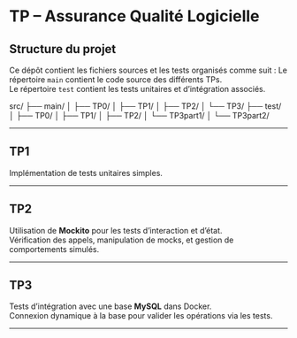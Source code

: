 # TP – **Assurance Qualité Logicielle**

## Structure du projet

Ce dépôt contient les fichiers sources et les tests organisés comme suit :
Le répertoire `main` contient le code source des différents TPs.  
Le répertoire `test` contient les tests unitaires et d’intégration associés.

src/
├── main/
│ ├── TP0/
│ ├── TP1/
│ ├── TP2/
│ └── TP3/
├── test/
│ ├── TP0/
│ ├── TP1/
│ ├── TP2/
│ └── TP3part1/
│ └── TP3part2/


---

## TP1

Implémentation de tests unitaires simples.

---

## TP2

Utilisation de **Mockito** pour les tests d’interaction et d’état.  
Vérification des appels, manipulation de mocks, et gestion de comportements simulés.

---

## TP3

Tests d’intégration avec  une base **MySQL** dans Docker.  
Connexion dynamique à la base pour valider les opérations via les tests.

---
